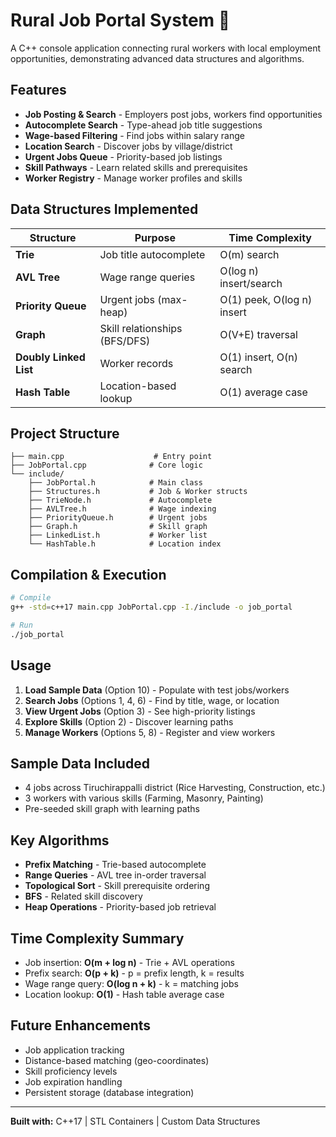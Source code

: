 # Rural Job Portal System 🌾

A C++ console application connecting rural workers with local employment opportunities, demonstrating advanced data structures and algorithms.

## Features

- **Job Posting & Search** - Employers post jobs, workers find opportunities
- **Autocomplete Search** - Type-ahead job title suggestions
- **Wage-based Filtering** - Find jobs within salary range
- **Location Search** - Discover jobs by village/district
- **Urgent Jobs Queue** - Priority-based job listings
- **Skill Pathways** - Learn related skills and prerequisites
- **Worker Registry** - Manage worker profiles and skills

## Data Structures Implemented

| Structure | Purpose | Time Complexity |
|-----------|---------|-----------------|
| **Trie** | Job title autocomplete | O(m) search |
| **AVL Tree** | Wage range queries | O(log n) insert/search |
| **Priority Queue** | Urgent jobs (max-heap) | O(1) peek, O(log n) insert |
| **Graph** | Skill relationships (BFS/DFS) | O(V+E) traversal |
| **Doubly Linked List** | Worker records | O(1) insert, O(n) search |
| **Hash Table** | Location-based lookup | O(1) average case |

## Project Structure

```
├── main.cpp                    # Entry point
├── JobPortal.cpp              # Core logic
└── include/
    ├── JobPortal.h            # Main class
    ├── Structures.h           # Job & Worker structs
    ├── TrieNode.h             # Autocomplete
    ├── AVLTree.h              # Wage indexing
    ├── PriorityQueue.h        # Urgent jobs
    ├── Graph.h                # Skill graph
    ├── LinkedList.h           # Worker list
    └── HashTable.h            # Location index
```

## Compilation & Execution

```bash
# Compile
g++ -std=c++17 main.cpp JobPortal.cpp -I./include -o job_portal

# Run
./job_portal
```

## Usage

1. **Load Sample Data** (Option 10) - Populate with test jobs/workers
2. **Search Jobs** (Options 1, 4, 6) - Find by title, wage, or location
3. **View Urgent Jobs** (Option 3) - See high-priority listings
4. **Explore Skills** (Option 2) - Discover learning paths
5. **Manage Workers** (Options 5, 8) - Register and view workers

## Sample Data Included

- 4 jobs across Tiruchirappalli district (Rice Harvesting, Construction, etc.)
- 3 workers with various skills (Farming, Masonry, Painting)
- Pre-seeded skill graph with learning paths

## Key Algorithms

- **Prefix Matching** - Trie-based autocomplete
- **Range Queries** - AVL tree in-order traversal
- **Topological Sort** - Skill prerequisite ordering
- **BFS** - Related skill discovery
- **Heap Operations** - Priority-based job retrieval

## Time Complexity Summary

- Job insertion: **O(m + log n)** - Trie + AVL operations
- Prefix search: **O(p + k)** - p = prefix length, k = results
- Wage range query: **O(log n + k)** - k = matching jobs
- Location lookup: **O(1)** - Hash table average case

## Future Enhancements

- Job application tracking
- Distance-based matching (geo-coordinates)
- Skill proficiency levels
- Job expiration handling
- Persistent storage (database integration)

---

**Built with:** C++17 | STL Containers | Custom Data Structures